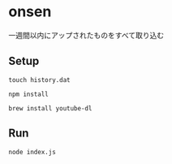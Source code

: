 # onsen

一週間以内にアップされたものをすべて取り込む

## Setup

```
touch history.dat
```

```
npm install
```

```
brew install youtube-dl
```

## Run

```
node index.js
```

